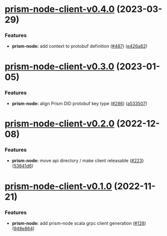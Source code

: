 # [prism-node-client-v0.4.0](https://github.com/input-output-hk/atala-prism-building-blocks/compare/prism-node-client-v0.3.0...prism-node-client-v0.4.0) (2023-03-29)


### Features

* **prism-node:** add context to protobuf definition ([#487](https://github.com/input-output-hk/atala-prism-building-blocks/issues/487)) ([e426a82](https://github.com/input-output-hk/atala-prism-building-blocks/commit/e426a82b4f593204f1dc69c2b65c7362e8707ec6))

# [prism-node-client-v0.3.0](https://github.com/input-output-hk/atala-prism-building-blocks/compare/prism-node-client-v0.2.0...prism-node-client-v0.3.0) (2023-01-05)


### Features

* **prism-node:** align Prism DID protobuf key type ([#286](https://github.com/input-output-hk/atala-prism-building-blocks/issues/286)) ([a533507](https://github.com/input-output-hk/atala-prism-building-blocks/commit/a5335075be287f6d5582deba849255d2156d9542))

# [prism-node-client-v0.2.0](https://github.com/input-output-hk/atala-prism-building-blocks/compare/prism-node-client-v0.1.0...prism-node-client-v0.2.0) (2022-12-08)


### Features

* **prism-node:** move api directory / make client releasable ([#223](https://github.com/input-output-hk/atala-prism-building-blocks/issues/223)) ([53841d6](https://github.com/input-output-hk/atala-prism-building-blocks/commit/53841d6fd2aea24ca4e2a2d6935ef70b763f65d1))

# [prism-node-client-v0.1.0](https://github.com/input-output-hk/atala-prism-building-blocks/compare/prism-node-client-v0.0.1...prism-node-client-v0.1.0) (2022-11-21)


### Features

* **prism-node:** add prism-node scala grpc client generation ([#128](https://github.com/input-output-hk/atala-prism-building-blocks/issues/128)) ([948e864](https://github.com/input-output-hk/atala-prism-building-blocks/commit/948e86423dfe86aaf04ed4ef6ce5eff303a9b5c6))
